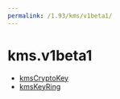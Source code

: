 ```yaml
---
permalink: /1.93/kms/v1beta1/
---
```


# kms.v1beta1



* [kmsCryptoKey](kmsCryptoKey.md)
* [kmsKeyRing](kmsKeyRing.md)